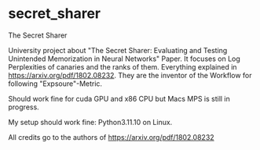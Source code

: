 # secret_sharer
The Secret Sharer

University project about "The Secret Sharer: Evaluating and Testing
Unintended Memorization in Neural Networks" Paper. It focuses on Log Perplexities of canaries and the ranks of them. Everything explained in https://arxiv.org/pdf/1802.08232. They are the inventor of the Workflow for following "Expsoure"-Metric.

Should work fine for cuda GPU and x86 CPU but Macs MPS is still in progress.

My setup should work fine: Python3.11.10 on Linux.

All credits go to the authors of https://arxiv.org/pdf/1802.08232
